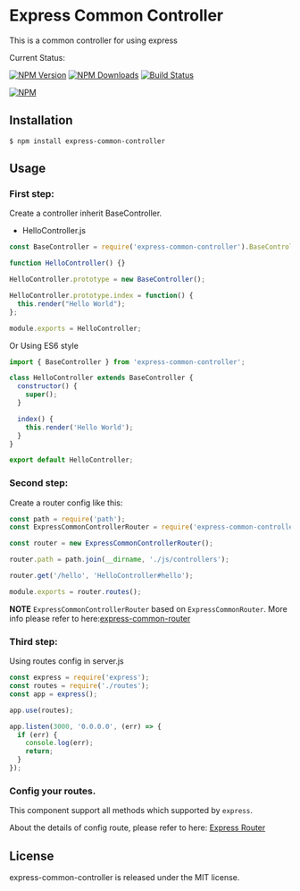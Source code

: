 # Express Common Controller

This is a common controller for using express

Current Status:

[![NPM Version](https://img.shields.io/npm/v/express-common-controller.svg)](https://npmjs.org/package/express-common-controller)
[![NPM Downloads](https://img.shields.io/npm/dm/express-common-controller.svg)](https://npmjs.org/package/express-common-controller)
[![Build Status](https://travis-ci.org/jsmodule/express-common-controller.svg?branch=master)](https://travis-ci.org/jsmodule/express-common-controller)

[![NPM](https://nodei.co/npm/express-common-controller.png?downloads=true&downloadRank=true&stars=true)](https://nodei.co/npm/express-common-controller/)

## Installation

```
$ npm install express-common-controller
```

## Usage

### First step:

Create a controller inherit BaseController.

* HelloController.js

```js
const BaseController = require('express-common-controller').BaseController;

function HelloController() {}

HelloController.prototype = new BaseController();

HelloController.prototype.index = function() {
  this.render("Hello World");
};

module.exports = HelloController;
```

Or Using ES6 style

```js
import { BaseController } from 'express-common-controller';

class HelloController extends BaseController {
  constructor() {
    super();
  }

  index() {
    this.render('Hello World');
  }
}

export default HelloController;
```

### Second step:

Create a router config like this:

```js
const path = require('path');
const ExpressCommonControllerRouter = require('express-common-controller').default;

const router = new ExpressCommonControllerRouter();

router.path = path.join(__dirname, './js/controllers');

router.get('/hello', 'HelloController#hello');

module.exports = router.routes();
```

**NOTE** `ExpressCommonControllerRouter` based on `ExpressCommonRouter`.
More info please refer to here:[express-common-router](https://www.npmjs.com/package/express-common-router)

### Third step:

Using routes config in server.js

```js
const express = require('express');
const routes = require('./routes');
const app = express();

app.use(routes);

app.listen(3000, '0.0.0.0', (err) => {
  if (err) {
    console.log(err);
    return;
  }
});
```

### Config your routes.

This component support all methods which supported by `express`.

About the details of config route, please refer to here: [Express Router](http://www.expressjs.com.cn/guide/routing.html)

## License

express-common-controller is released under the MIT license.
